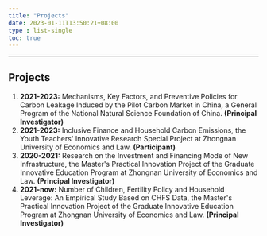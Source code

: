 ```yaml
---
title: "Projects"
date: 2023-01-11T13:50:21+08:00
type : list-single
toc: true
---
```


***

## Projects

1. **2021-2023:** Mechanisms, Key Factors, and Preventive Policies for Carbon Leakage Induced by the Pilot Carbon Market in China, a General Program of the National Natural Science Foundation of China. **(Principal Investigator)**
2. **2021-2023:** Inclusive Finance and Household Carbon Emissions, the Youth Teachers' Innovative Research Special Project at Zhongnan University of Economics and Law. **(Participant)**
3. **2020-2021:** Research on the Investment and Financing Mode of New Infrastructure, the Master's Practical Innovation Project of the Graduate Innovative Education Program at Zhongnan University of Economics and Law. **(Principal Investigator)**
4. **2021-now:** Number of Children, Fertility Policy and Household Leverage: An Empirical Study Based on CHFS Data, the Master's Practical Innovation Project of the Graduate Innovative Education Program at Zhongnan University of Economics and Law. **(Principal Investigator)**





